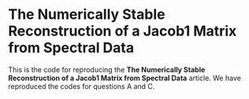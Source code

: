 # The Numerically Stable Reconstruction of a Jacob1 Matrix from Spectral Data

This is the code for reproducing the **The Numerically Stable Reconstruction of a Jacob1 Matrix from Spectral Data** article. We have reproduced the codes for questions A and C.